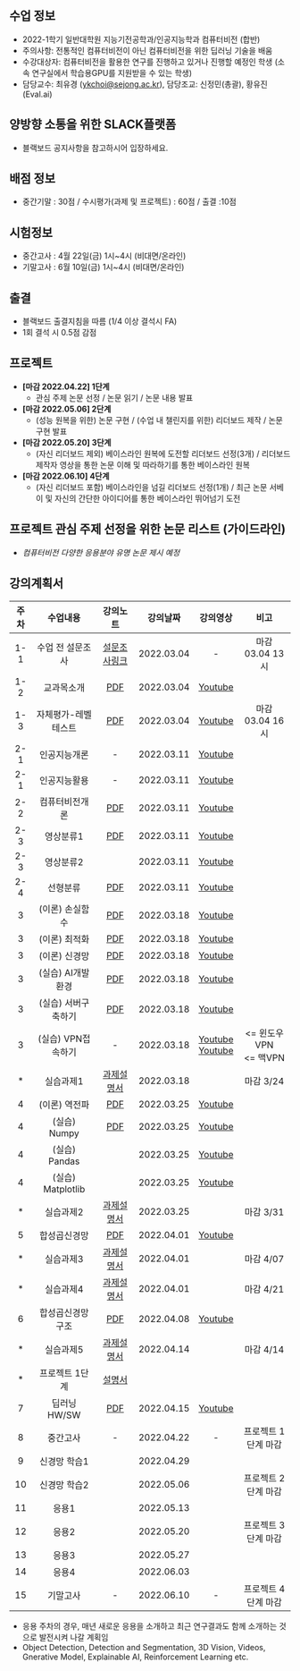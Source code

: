 
## 수업 정보
- 2022-1학기 일반대학원 지능기전공학과/인공지능학과 컴퓨터비전 (합반)
- 주의사항: 전통적인 컴퓨터비전이 아닌 컴퓨터비전을 위한 딥러닝 기술을 배움 
- 수강대상자: 컴퓨터비전을 활용한 연구를 진행하고 있거나 진행할 예정인 학생 (소속 연구실에서 학습용GPU를 지원받을 수 있는 학생)
- 담당교수: 최유경 (ykchoi@sejong.ac.kr), 담당조교: 신정민(총괄), 황유진(Eval.ai)

## 양방향 소통을 위한 SLACK플랫폼
- 블랙보드 공지사항을 참고하시어 입장하세요. 


## 배점 정보
- 중간기말 : 30점 / 수시평가(과제 및 프로젝트) : 60점 / 출결 :10점

## 시험정보
- 중간고사 : 4월 22일(금) 1시~4시 (비대면/온라인)
- 기말고사 : 6월 10일(금) 1시~4시 (비대면/온라인)

## 출결
- 블랙보드 출결지침을 따름 (1/4 이상 결석시 FA)
- 1회 결석 시 0.5점 감점


## 프로젝트
- **[마감 2022.04.22] 1단계**
  - 관심 주제 논문 선정 / 논문 읽기 / 논문 내용 발표
- **[마감 2022.05.06] 2단계**
  - (성능 원복을 위한) 논문 구현 / (수업 내 챌린지를 위한) 리더보드 제작 / 논문 구현 발표
- **[마감 2022.05.20] 3단계**
  - (자신 리더보드 제외) 베이스라인 원복에 도전할 리더보드 선정(3개) / 리더보드 제작자 영상을 통한 논문 이해 및 따라하기를 통한 베이스라인 원복
- **[마감 2022.06.10] 4단계**
  - (자신 리더보드 포함) 베이스라인을 넘길 리더보드 선정(1개) / 최근 논문 서베이 및 자신의 간단한 아이디어를 통한 베이스라인 뛰어넘기 도전 

## 프로젝트 관심 주제 선정을 위한 논문 리스트 (가이드라인)
- _컴퓨터비전 다양한 응용분야 유명 논문 제시 예정_


## 강의계획서
| 주차 | 수업내용 | 강의노트 | 강의날짜 | 강의영상 | 비고 | 
|:---:|:---:|:---:|:---:|:---:|:---:| 
|1-1| 수업 전 설문조사 | [설문조사링크](https://forms.gle/7KGFY31TN2DxgZpv6) | 2022.03.04 | - | 마감 03.04 13시 |
|1-2| 교과목소개 | [PDF](https://github.com/sejongresearch/2022.ComputerVision/blob/main/LectureNote/%5B%E1%84%8F%E1%85%A5%E1%86%B7%E1%84%91%E1%85%B2%E1%84%90%E1%85%A5%E1%84%87%E1%85%B5%E1%84%8C%E1%85%A5%E1%86%AB%5D%5B1%E1%84%8C%E1%85%AE%E1%84%8E%E1%85%A1%5D%20%E1%84%80%E1%85%AA%E1%84%86%E1%85%A9%E1%86%A8%E1%84%89%E1%85%A9%E1%84%80%E1%85%A2%20(2022).pdf) | 2022.03.04 | [Youtube](https://youtu.be/qppT9InrQsI) | |
|1-3| 자체평가-레벨테스트 | [PDF](https://github.com/sejongresearch/2022.ComputerVision/blob/main/LectureNote/%5B%E1%84%8F%E1%85%A5%E1%86%B7%E1%84%91%E1%85%B2%E1%84%90%E1%85%A5%E1%84%87%E1%85%B5%E1%84%8C%E1%85%A5%E1%86%AB%5D%5B1%E1%84%8C%E1%85%AE%E1%84%8E%E1%85%A1%5D%20%E1%84%85%E1%85%A6%E1%84%87%E1%85%A6%E1%86%AF%E1%84%90%E1%85%A6%E1%84%89%E1%85%B3%E1%84%90%E1%85%B3%20(2022).pdf) | 2022.03.04 | [Youtube](https://youtu.be/Rzk-0lCN9lw) | 마감 03.04 16시 |
|2-1| 인공지능개론  | - | 2022.03.11 | [Youtube](https://youtu.be/vdzaVKzJikY) | |
|2-1| 인공지능활용  | - | 2022.03.11 | [Youtube](https://youtu.be/uqapSC9Spos) | |
|2-2| 컴퓨터비전개론 | [PDF]()  | 2022.03.11 | [Youtube]() | |
|2-3|   영상분류1 | [PDF](https://github.com/sejongresearch/2022.ComputerVision/blob/main/LectureNote/%5B%E1%84%8F%E1%85%A5%E1%86%B7%E1%84%91%E1%85%B2%E1%84%90%E1%85%A5%E1%84%87%E1%85%B5%E1%84%8C%E1%85%A5%E1%86%AB%5D%5B2%E1%84%8C%E1%85%AE%E1%84%8E%E1%85%A1%5D%20%E1%84%8B%E1%85%A7%E1%86%BC%E1%84%89%E1%85%A1%E1%86%BC%E1%84%87%E1%85%AE%E1%86%AB%E1%84%85%E1%85%B2%20(2022).pdf) | 2022.03.11 | [Youtube](https://youtu.be/ZnDGBvnNsSU) |  |
|2-3|   영상분류2 |  | 2022.03.11 |  [Youtube](https://youtu.be/bsZq4-P8eek) |  |
|2-4|   선형분류   | [PDF](https://github.com/sejongresearch/2022.ComputerVision/blob/main/LectureNote/%5B%E1%84%8F%E1%85%A5%E1%86%B7%E1%84%91%E1%85%B2%E1%84%90%E1%85%A5%E1%84%87%E1%85%B5%E1%84%8C%E1%85%A5%E1%86%AB%5D%5B2%E1%84%8C%E1%85%AE%E1%84%8E%E1%85%A1%5D%20%E1%84%89%E1%85%A5%E1%86%AB%E1%84%92%E1%85%A7%E1%86%BC%E1%84%87%E1%85%AE%E1%86%AB%E1%84%85%E1%85%B2%20(2022).pdf) | 2022.03.11 | [Youtube](https://youtu.be/X-k5QjFnzmI) |  |
|3|   (이론) 손실함수   | [PDF](https://github.com/sejongresearch/2022.ComputerVision/blob/main/LectureNote/%5B%E1%84%8F%E1%85%A5%E1%86%B7%E1%84%91%E1%85%B2%E1%84%90%E1%85%A5%E1%84%87%E1%85%B5%E1%84%8C%E1%85%A5%E1%86%AB%5D%5B3%E1%84%8C%E1%85%AE%E1%84%8E%E1%85%A1%5D%20%E1%84%89%E1%85%A9%E1%86%AB%E1%84%89%E1%85%B5%E1%86%AF%E1%84%92%E1%85%A1%E1%86%B7%E1%84%89%E1%85%AE%20(2022).pdf) | 2022.03.18 | [Youtube](https://youtu.be/3o-AtdLvSBA) |  |
|3|    (이론) 최적화   | [PDF](https://github.com/sejongresearch/2022.ComputerVision/blob/main/LectureNote/%5B%E1%84%8F%E1%85%A5%E1%86%B7%E1%84%91%E1%85%B2%E1%84%90%E1%85%A5%E1%84%87%E1%85%B5%E1%84%8C%E1%85%A5%E1%86%AB%5D%5B3%E1%84%8C%E1%85%AE%E1%84%8E%E1%85%A1%5D%20%E1%84%8E%E1%85%AC%E1%84%8C%E1%85%A5%E1%86%A8%E1%84%92%E1%85%AA%20(2022).pdf) | 2022.03.18 | [Youtube](https://youtu.be/N_l3OjVa7xY) |  |
|3|    (이론) 신경망   | [PDF](https://github.com/sejongresearch/2022.ComputerVision/blob/main/LectureNote/%5B%E1%84%8F%E1%85%A5%E1%86%B7%E1%84%91%E1%85%B2%E1%84%90%E1%85%A5%E1%84%87%E1%85%B5%E1%84%8C%E1%85%A5%E1%86%AB%5D%5B3%E1%84%8C%E1%85%AE%E1%84%8E%E1%85%A1%5D%20%E1%84%89%E1%85%B5%E1%86%AB%E1%84%80%E1%85%A7%E1%86%BC%E1%84%86%E1%85%A1%E1%86%BC%20(2022).pdf) | 2022.03.18 | [Youtube](https://youtu.be/bzLMpjSnzM0) |  |
|3|    (실습) AI개발환경   | [PDF](https://github.com/sejongresearch/2022.ComputerVision/blob/main/LectureNote/%5B%E1%84%8F%E1%85%A5%E1%86%B7%E1%84%91%E1%85%B2%E1%84%90%E1%85%A5%E1%84%87%E1%85%B5%E1%84%8C%E1%85%A5%E1%86%AB%5D%5B3%E1%84%8C%E1%85%AE%E1%84%8E%E1%85%A1%5D%5B%E1%84%89%E1%85%B5%E1%86%AF%E1%84%89%E1%85%B3%E1%86%B8%5D%20AI%E1%84%91%E1%85%B3%E1%84%85%E1%85%A9%E1%84%80%E1%85%B3%E1%84%85%E1%85%A2%E1%84%86%E1%85%B5%E1%86%BC%E1%84%8B%E1%85%B3%E1%86%AF%20%E1%84%8B%E1%85%B1%E1%84%92%E1%85%A1%E1%86%AB%20%E1%84%80%E1%85%A2%E1%84%87%E1%85%A1%E1%86%AF%E1%84%92%E1%85%AA%E1%86%AB%E1%84%80%E1%85%A7%E1%86%BC.pdf) | 2022.03.18 | [Youtube](https://youtu.be/5Ub634gSOoc) |  |
|3|    (실습) 서버구축하기  | [PDF](https://github.com/sejongresearch/2022.ComputerVision/blob/main/LectureNote/%5B%E1%84%8F%E1%85%A5%E1%86%B7%E1%84%91%E1%85%B2%E1%84%90%E1%85%A5%E1%84%87%E1%85%B5%E1%84%8C%E1%85%A5%E1%86%AB%5D%5B3%E1%84%8C%E1%85%AE%E1%84%8E%E1%85%A1%5D%5B%E1%84%89%E1%85%B5%E1%86%AF%E1%84%89%E1%85%B3%E1%86%B8%5D%20%E1%84%91%E1%85%B3%E1%84%85%E1%85%A1%E1%84%8B%E1%85%B5%E1%84%87%E1%85%B5%E1%86%BA%E1%84%89%E1%85%A5%E1%84%87%E1%85%A5%20%E1%84%80%E1%85%AE%E1%84%8E%E1%85%AE%E1%86%A8%E1%84%92%E1%85%A1%E1%84%80%E1%85%B5.pdf) | 2022.03.18 | [Youtube](https://youtu.be/b7L0bKHtFn4) |  |
|3|    (실습) VPN접속하기  | - | 2022.03.18 | [Youtube](https://youtu.be/3AG35xlyoLk) <br> [Youtube](https://youtu.be/Lt22rHN5T0I) | <= 윈도우VPN <br> <= 맥VPN |
| * |    실습과제1   | [과제설명서](https://github.com/sejongresearch/2022.ComputerVision/blob/main/Labs/w3p1.md) | 2022.03.18 | | 마감 3/24 |
| 4 |    (이론) 역전파   | [PDF](https://github.com/sejongresearch/2022.ComputerVision/blob/main/LectureNote/%5B%E1%84%8F%E1%85%A5%E1%86%B7%E1%84%91%E1%85%B2%E1%84%90%E1%85%A5%E1%84%87%E1%85%B5%E1%84%8C%E1%85%A5%E1%86%AB%5D%5B4%E1%84%8C%E1%85%AE%E1%84%8E%E1%85%A1%5D%20%E1%84%8B%E1%85%A7%E1%86%A8%E1%84%8C%E1%85%A5%E1%86%AB%E1%84%91%E1%85%A1%20(2022).pdf) | 2022.03.25 | [Youtube](https://youtu.be/sIBb_XjCr_o) |  |
| 4 |    (실습) Numpy   | [PDF](https://github.com/sejongresearch/2022.ComputerVision/blob/main/LectureNote/%5B%E1%84%8F%E1%85%A5%E1%86%B7%E1%84%91%E1%85%B2%E1%84%90%E1%85%A5%E1%84%87%E1%85%B5%E1%84%8C%E1%85%A5%E1%86%AB%5D%5B4%E1%84%8C%E1%85%AE%E1%84%8E%E1%85%A1%5D%20ML%E1%84%91%E1%85%B3%E1%84%85%E1%85%A9%E1%84%80%E1%85%B3%E1%84%85%E1%85%A2%E1%84%86%E1%85%B5%E1%86%BC%E1%84%8B%E1%85%B3%E1%86%AF%20%E1%84%8B%E1%85%B1%E1%84%92%E1%85%A1%E1%86%AB%20%E1%84%85%E1%85%A1%E1%84%8B%E1%85%B5%E1%84%87%E1%85%B3%E1%84%85%E1%85%A5%E1%84%85%E1%85%B5%20(2022).pdf) | 2022.03.25 | [Youtube](https://youtu.be/ldPlbc5E604) |  |
| 4 |    (실습) Pandas   |  | 2022.03.25 | [Youtube](https://youtu.be/lKVS3usOILA) |  |
| 4 |    (실습) Matplotlib   |  | 2022.03.25 | [Youtube](https://youtu.be/JA7-WTUfPW4) |  |
| * |    실습과제2   | [과제설명서](https://github.com/sejongresearch/2022.ComputerVision/blob/main/Labs/w4p1.md) | 2022.03.25 | | 마감 3/31 |
| 5 | 합성곱신경망  | [PDF](https://github.com/sejongresearch/2022.ComputerVision/blob/main/LectureNote/%5B%E1%84%8F%E1%85%A5%E1%86%B7%E1%84%91%E1%85%B2%E1%84%90%E1%85%A5%E1%84%87%E1%85%B5%E1%84%8C%E1%85%A5%E1%86%AB%5D%5B5%E1%84%8C%E1%85%AE%E1%84%8E%E1%85%A1%5D%20%E1%84%92%E1%85%A1%E1%86%B8%E1%84%89%E1%85%A5%E1%86%BC%E1%84%80%E1%85%A9%E1%86%B8%E1%84%89%E1%85%B5%E1%86%AB%E1%84%80%E1%85%A7%E1%86%BC%E1%84%86%E1%85%A1%E1%86%BC%20(2022).pdf) | 2022.04.01 | [Youtube](https://youtu.be/KL1cI6y9oYc) |  |
| * |    실습과제3   | [과제설명서](https://github.com/sejongresearch/2022.ComputerVision/blob/main/Labs/w5p2.md) | 2022.04.01 | | 마감 4/07 |
| * |    실습과제4   | [과제설명서](https://github.com/sejongresearch/2022.ComputerVision/blob/main/Labs/w5p1.md) | 2022.04.01 | | 마감 4/21 |
| 6 | 합성곱신경망 구조 | [PDF](https://github.com/sejongresearch/2022.ComputerVision/blob/main/LectureNote/%5B%E1%84%8F%E1%85%A5%E1%86%B7%E1%84%91%E1%85%B2%E1%84%90%E1%85%A5%E1%84%87%E1%85%B5%E1%84%8C%E1%85%A5%E1%86%AB%5D%5B6%E1%84%8C%E1%85%AE%E1%84%8E%E1%85%A1%5D%20%E1%84%92%E1%85%A1%E1%86%B8%E1%84%89%E1%85%A5%E1%86%BC%E1%84%80%E1%85%A9%E1%86%B8%E1%84%89%E1%85%B5%E1%86%AB%E1%84%80%E1%85%A7%E1%86%BC%E1%84%86%E1%85%A1%E1%86%BC%20%E1%84%80%E1%85%AE%E1%84%8C%E1%85%A9%20(2022).pdf) | 2022.04.08 | [Youtube](https://youtu.be/89J4xj5wMfY) |  |
| * |    실습과제5   | [과제설명서](https://github.com/sejongresearch/2022.ComputerVision/tree/main/Labs/w6p1) | 2022.04.14 | | 마감 4/14 |
| * |   프로젝트 1단계   | [설명서](https://github.com/sejongresearch/2022.ComputerVision/tree/main/Labs/project) |  | | |
| 7 | 딥러닝 HW/SW | [PDF](https://github.com/sejongresearch/2022.ComputerVision/blob/main/LectureNote/%5B%E1%84%8F%E1%85%A5%E1%86%B7%E1%84%91%E1%85%B2%E1%84%90%E1%85%A5%E1%84%87%E1%85%B5%E1%84%8C%E1%85%A5%E1%86%AB%5D%5B7%E1%84%8C%E1%85%AE%E1%84%8E%E1%85%A1%5D%20%E1%84%83%E1%85%B5%E1%86%B8%E1%84%85%E1%85%A5%E1%84%82%E1%85%B5%E1%86%BC%20HW:SW%20(2022).pdf) | 2022.04.15 | [Youtube](https://youtu.be/zZtqmXwo7-8) |  |
| 8 | 중간고사 | - | 2022.04.22 | - | 프로젝트 1단계 마감 |
| 9 | 신경망 학습1 |  | 2022.04.29 | |  |
| 10 | 신경망 학습2 |  | 2022.05.06 | | 프로젝트 2단계 마감 |
| 11 | 응용1 |  | 2022.05.13 | |  |
| 12 | 응용2 |  | 2022.05.20 | | 프로젝트 3단계 마감 |
| 13 | 응용3 |  | 2022.05.27 | |  |
| 14 | 응용4 |  | 2022.06.03 | |  |
| 15 |  기말고사 | - | 2022.06.10 | - | 프로젝트 4단계 마감 |

* 응용 주차의 경우, 매년 새로운 응용을 소개하고 최근 연구결과도 함께 소개하는 것으로 발전시켜 나갈 계획임
* Object Detection, Detection and Segmentation, 3D Vision, Videos, Gnerative Model, Explainable AI, Reinforcement Learning etc.







